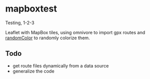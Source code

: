 # mapboxtest

Testing, 1-2-3

Leaflet with MapBox tiles, using omnivore to import gpx routes and [randomColor](https://github.com/davidmerfield/randomColor) to randomly colorize them.

## Todo
- get route files dynamically from a data source
- generalize the code
